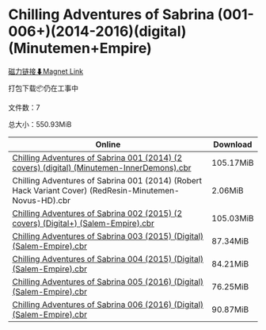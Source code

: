 # Chilling Adventures of Sabrina (001-006+)(2014-2016)(digital) (Minutemen+Empire)

[磁力链接⬇Magnet Link](magnet:?xt=urn:btih:dd09649c24f7fe84d51ef0485a98e23a709f118e&dn=Chilling%20Adventures%20of%20Sabrina%20%28001-006%2B%29%282014-2016%29%28digital%29%20%28Minutemen%2BEmpire%29)

打包下载📦仍在工事中

文件数：7

总大小：550.93MiB

Online | Download
--- | ---
[Chilling Adventures of Sabrina 001 (2014) (2 covers) (digital) (Minutemen-InnerDemons).cbr](https://github.com/alicewish/markdown/blob/master/comic/Chilling-Adventures-of-Sabrina-001-2014-2-covers-digital-Minutemen-InnerDemons-cbr.md) | 105.17MiB
Chilling Adventures of Sabrina 001 (2014) (Robert Hack Variant Cover) (RedResin-Minutemen-Novus-HD).cbr | 2.06MiB
[Chilling Adventures of Sabrina 002 (2015) (2 covers) (Digital+) (Salem-Empire).cbr](https://github.com/alicewish/markdown/blob/master/comic/Chilling-Adventures-of-Sabrina-002-2015-2-covers-Digital-Salem-Empire-cbr.md) | 105.03MiB
[Chilling Adventures of Sabrina 003 (2015) (Digital) (Salem-Empire).cbr](https://github.com/alicewish/markdown/blob/master/comic/Chilling-Adventures-of-Sabrina-003-2015-Digital-Salem-Empire-cbr.md) | 87.34MiB
[Chilling Adventures of Sabrina 004 (2015) (Digital) (Salem-Empire).cbr](https://github.com/alicewish/markdown/blob/master/comic/Chilling-Adventures-of-Sabrina-004-2015-Digital-Salem-Empire-cbr.md) | 84.21MiB
[Chilling Adventures of Sabrina 005 (2016) (Digital) (Salem-Empire).cbr](https://github.com/alicewish/markdown/blob/master/comic/Chilling-Adventures-of-Sabrina-005-2016-Digital-Salem-Empire-cbr.md) | 76.25MiB
[Chilling Adventures of Sabrina 006 (2016) (Digital) (Salem-Empire).cbr](https://github.com/alicewish/markdown/blob/master/comic/Chilling-Adventures-of-Sabrina-006-2016-Digital-Salem-Empire-cbr.md) | 90.87MiB